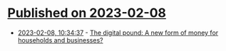 # [Published on 2023-02-08](index.md)

* [2023-02-08, 10:34:37](https://news.ycombinator.com/item?id=34706390) - [The digital pound: A new form of money for households and businesses?](https://www.bankofengland.co.uk/paper/2023/the-digital-pound-consultation-paper)
